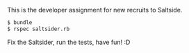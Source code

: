 This is the developer assignment for new recruits to Saltside.

```bash
$ bundle
$ rspec saltsider.rb
```

Fix the Saltsider, run the tests, have fun! :D
